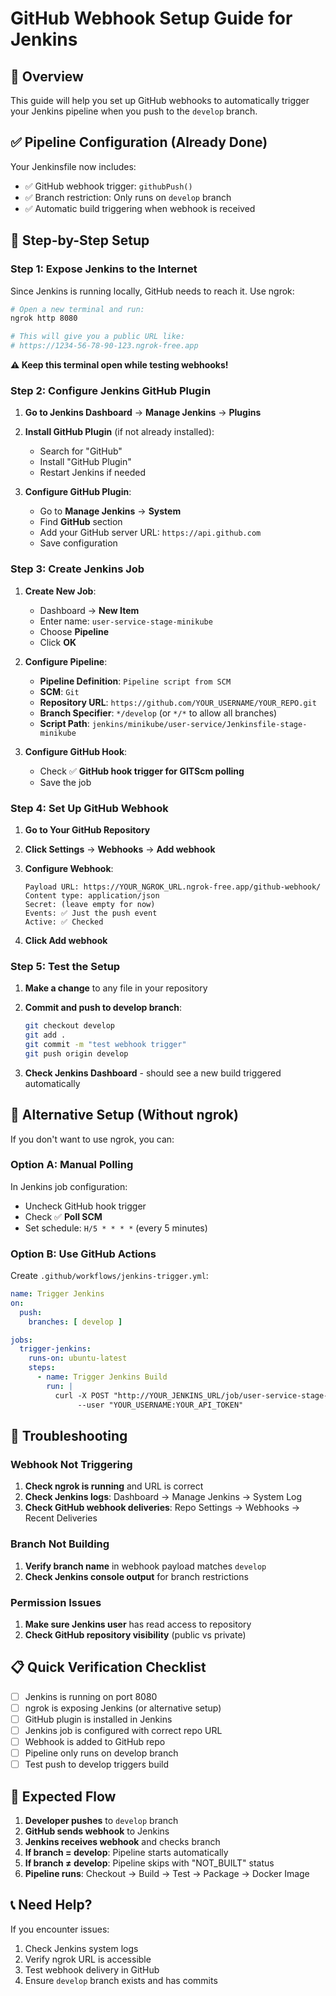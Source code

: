 # GitHub Webhook Setup Guide for Jenkins

## 🚀 Overview
This guide will help you set up GitHub webhooks to automatically trigger your Jenkins pipeline when you push to the `develop` branch.

## ✅ Pipeline Configuration (Already Done)
Your Jenkinsfile now includes:
- ✅ GitHub webhook trigger: `githubPush()`
- ✅ Branch restriction: Only runs on `develop` branch
- ✅ Automatic build triggering when webhook is received

## 📝 Step-by-Step Setup

### Step 1: Expose Jenkins to the Internet

Since Jenkins is running locally, GitHub needs to reach it. Use ngrok:

```bash
# Open a new terminal and run:
ngrok http 8080

# This will give you a public URL like:
# https://1234-56-78-90-123.ngrok-free.app
```

**⚠️ Keep this terminal open while testing webhooks!**

### Step 2: Configure Jenkins GitHub Plugin

1. **Go to Jenkins Dashboard** → **Manage Jenkins** → **Plugins**
2. **Install GitHub Plugin** (if not already installed):
   - Search for "GitHub"
   - Install "GitHub Plugin"
   - Restart Jenkins if needed

3. **Configure GitHub Plugin**:
   - Go to **Manage Jenkins** → **System**
   - Find **GitHub** section
   - Add your GitHub server URL: `https://api.github.com`
   - Save configuration

### Step 3: Create Jenkins Job

1. **Create New Job**:
   - Dashboard → **New Item**
   - Enter name: `user-service-stage-minikube`
   - Choose **Pipeline**
   - Click **OK**

2. **Configure Pipeline**:
   - **Pipeline Definition**: `Pipeline script from SCM`
   - **SCM**: `Git`
   - **Repository URL**: `https://github.com/YOUR_USERNAME/YOUR_REPO.git`
   - **Branch Specifier**: `*/develop` (or `*/*` to allow all branches)
   - **Script Path**: `jenkins/minikube/user-service/Jenkinsfile-stage-minikube`

3. **Configure GitHub Hook**:
   - Check ✅ **GitHub hook trigger for GITScm polling**
   - Save the job

### Step 4: Set Up GitHub Webhook

1. **Go to Your GitHub Repository**
2. **Click Settings** → **Webhooks** → **Add webhook**
3. **Configure Webhook**:
   ```
   Payload URL: https://YOUR_NGROK_URL.ngrok-free.app/github-webhook/
   Content type: application/json
   Secret: (leave empty for now)
   Events: ✅ Just the push event
   Active: ✅ Checked
   ```

4. **Click Add webhook**

### Step 5: Test the Setup

1. **Make a change** to any file in your repository
2. **Commit and push to develop branch**:
   ```bash
   git checkout develop
   git add .
   git commit -m "test webhook trigger"
   git push origin develop
   ```

3. **Check Jenkins Dashboard** - should see a new build triggered automatically

## 🔧 Alternative Setup (Without ngrok)

If you don't want to use ngrok, you can:

### Option A: Manual Polling
In Jenkins job configuration:
- Uncheck GitHub hook trigger
- Check ✅ **Poll SCM**
- Set schedule: `H/5 * * * *` (every 5 minutes)

### Option B: Use GitHub Actions
Create `.github/workflows/jenkins-trigger.yml`:
```yaml
name: Trigger Jenkins
on:
  push:
    branches: [ develop ]

jobs:
  trigger-jenkins:
    runs-on: ubuntu-latest
    steps:
      - name: Trigger Jenkins Build
        run: |
          curl -X POST "http://YOUR_JENKINS_URL/job/user-service-stage-minikube/build" \
               --user "YOUR_USERNAME:YOUR_API_TOKEN"
```

## 🐛 Troubleshooting

### Webhook Not Triggering
1. **Check ngrok is running** and URL is correct
2. **Check Jenkins logs**: Dashboard → Manage Jenkins → System Log
3. **Check GitHub webhook deliveries**: Repo Settings → Webhooks → Recent Deliveries

### Branch Not Building
1. **Verify branch name** in webhook payload matches `develop`
2. **Check Jenkins console output** for branch restrictions

### Permission Issues
1. **Make sure Jenkins user** has read access to repository
2. **Check GitHub repository visibility** (public vs private)

## 📋 Quick Verification Checklist

- [ ] Jenkins is running on port 8080
- [ ] ngrok is exposing Jenkins (or alternative setup)
- [ ] GitHub plugin is installed in Jenkins
- [ ] Jenkins job is configured with correct repo URL
- [ ] Webhook is added to GitHub repo
- [ ] Pipeline only runs on develop branch
- [ ] Test push to develop triggers build

## 🎯 Expected Flow

1. **Developer pushes** to `develop` branch
2. **GitHub sends webhook** to Jenkins
3. **Jenkins receives webhook** and checks branch
4. **If branch = develop**: Pipeline starts automatically
5. **If branch ≠ develop**: Pipeline skips with "NOT_BUILT" status
6. **Pipeline runs**: Checkout → Build → Test → Package → Docker Image

## 📞 Need Help?

If you encounter issues:
1. Check Jenkins system logs
2. Verify ngrok URL is accessible
3. Test webhook delivery in GitHub
4. Ensure `develop` branch exists and has commits 